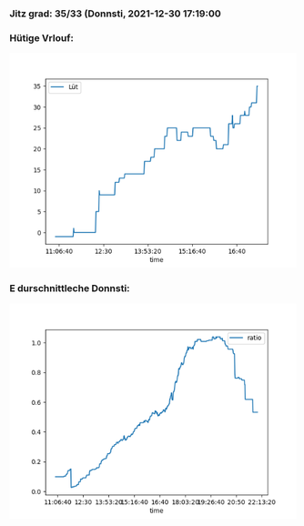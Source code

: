 ### Jitz grad: 35/33 (Donnsti, 2021-12-30 17:19:00

### Hütige Vrlouf:
![Graph](Today.png)

### E durschnittleche Donnsti:
![Graph](Donnsti.png)
